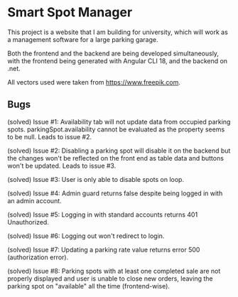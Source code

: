 # Smart Spot Manager

This project is a website that I am building for university, which will work as a management software for a large parking garage.

Both the frontend and the backend are being developed simultaneously, with the frontend being generated with Angular CLI 18, and the backend on .net.

All vectors used were taken from https://www.freepik.com.

## Bugs

(solved) Issue #1: Availability tab will not update data from occupied parking spots. parkingSpot.availability cannot be evaluated as the property seems to be null. Leads to issue #2.

(solved) Issue #2: Disabling a parking spot will disable it on the backend but the changes won't be reflected on the front end as table data and buttons won't be updated. Leads to issue #3.

(solved) Issue #3: User is only able to disable spots on loop.

(solved) Issue #4: Admin guard returns false despite being logged in with an admin account.

(solved) Issue #5: Logging in with standard accounts returns 401 Unauthorized.

(solved) Issue #6: Logging out won't redirect to login.

(solved) Issue #7: Updating a parking rate value returns error 500 (authorization error).

(solved) Issue #8: Parking spots with at least one completed sale are not properly displayed and user is unable to close new orders, leaving the parking spot on "available" all the time (frontend-wise).
